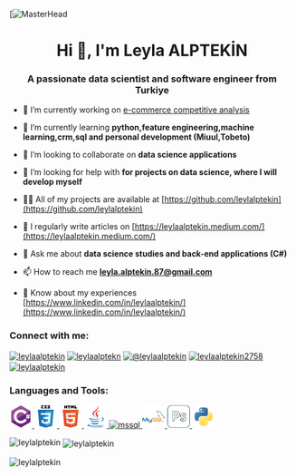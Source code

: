 [![MasterHead](https://i.pinimg.com/originals/ff/6c/0d/ff6c0d04cd2dcf4ca12c11f0ff4cc913.png)
<h1 align="center">Hi 👋, I'm Leyla ALPTEKİN</h1>
<h3 align="center">A passionate data scientist and software engineer from Turkiye</h3>

- 🔭 I’m currently working on [e-commerce competitive analysis](https://github.com/orgs/VeriBilimiProje/projects/1)

- 🌱 I’m currently learning **python,feature engineering,machine learning,crm,sql and personal development (Miuul,Tobeto)**

- 👯 I’m looking to collaborate on **data science applications**

- 🤝 I’m looking for help with **for projects on data science, where I will develop myself**

- 👨‍💻 All of my projects are available at [https://github.com/leylalptekin](https://github.com/leylalptekin)

- 📝 I regularly write articles on [https://leylaalptekin.medium.com/](https://leylaalptekin.medium.com/)

- 💬 Ask me about **data science studies and back-end applications (C#)**

- 📫 How to reach me **leyla.alptekin.87@gmail.com**

- 📄 Know about my experiences [https://www.linkedin.com/in/leylaalptekin/](https://www.linkedin.com/in/leylaalptekin/)

<h3 align="left">Connect with me:</h3>
<p align="left">
<a href="https://linkedin.com/in/leylaalptekin" target="blank"><img align="center" src="https://raw.githubusercontent.com/rahuldkjain/github-profile-readme-generator/master/src/images/icons/Social/linked-in-alt.svg" alt="leylaalptekin" height="30" width="40" /></a>
<a href="https://kaggle.com/leylaalptekn" target="blank"><img align="center" src="https://raw.githubusercontent.com/rahuldkjain/github-profile-readme-generator/master/src/images/icons/Social/kaggle.svg" alt="leylaalptekn" height="30" width="40" /></a>
<a href="https://medium.com/@leylaalptekin" target="blank"><img align="center" src="https://raw.githubusercontent.com/rahuldkjain/github-profile-readme-generator/master/src/images/icons/Social/medium.svg" alt="@leylaalptekin" height="30" width="40" /></a>
<a href="https://www.youtube.com/c/leylaalptekin2758" target="blank"><img align="center" src="https://raw.githubusercontent.com/rahuldkjain/github-profile-readme-generator/master/src/images/icons/Social/youtube.svg" alt="leylaalptekin2758" height="30" width="40" /></a>
<a href="https://discord.gg/leylaalptekin" target="blank"><img align="center" src="https://raw.githubusercontent.com/rahuldkjain/github-profile-readme-generator/master/src/images/icons/Social/discord.svg" alt="leylaalptekin" height="30" width="40" /></a>
</p>


<h3 align="left">Languages and Tools:</h3>
<p align="left"> <a href="https://www.w3schools.com/cs/" target="_blank" rel="noreferrer"> <img src="https://raw.githubusercontent.com/devicons/devicon/master/icons/csharp/csharp-original.svg" alt="csharp" width="40" height="40"/> </a> <a href="https://www.w3schools.com/css/" target="_blank" rel="noreferrer"> <img src="https://raw.githubusercontent.com/devicons/devicon/master/icons/css3/css3-original-wordmark.svg" alt="css3" width="40" height="40"/> </a> <a href="https://www.w3.org/html/" target="_blank" rel="noreferrer"> <img src="https://raw.githubusercontent.com/devicons/devicon/master/icons/html5/html5-original-wordmark.svg" alt="html5" width="40" height="40"/> </a> <a href="https://www.java.com" target="_blank" rel="noreferrer"> <img src="https://raw.githubusercontent.com/devicons/devicon/master/icons/java/java-original.svg" alt="java" width="40" height="40"/> </a> <a href="https://www.microsoft.com/en-us/sql-server" target="_blank" rel="noreferrer"> <img src="https://www.svgrepo.com/show/303229/microsoft-sql-server-logo.svg" alt="mssql" width="40" height="40"/> </a> <a href="https://www.mysql.com/" target="_blank" rel="noreferrer"> <img src="https://raw.githubusercontent.com/devicons/devicon/master/icons/mysql/mysql-original-wordmark.svg" alt="mysql" width="40" height="40"/> </a> <a href="https://www.photoshop.com/en" target="_blank" rel="noreferrer"> <img src="https://raw.githubusercontent.com/devicons/devicon/master/icons/photoshop/photoshop-line.svg" alt="photoshop" width="40" height="40"/> </a> <a href="https://www.python.org" target="_blank" rel="noreferrer"> <img src="https://raw.githubusercontent.com/devicons/devicon/master/icons/python/python-original.svg" alt="python" width="40" height="40"/> </a> </p>

<p><img align="left" src="https://github-readme-stats.vercel.app/api/top-langs?username=leylalptekin&show_icons=true&locale=en&layout=compact" alt="leylalptekin" /></p>

<p>&nbsp;<img align="center" src="https://github-readme-stats.vercel.app/api?username=leylalptekin&show_icons=true&locale=en" alt="leylalptekin" /></p>

<p><img align="center" src="https://github-readme-streak-stats.herokuapp.com/?user=leylalptekin&" alt="leylalptekin" /></p>


